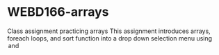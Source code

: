 # WEBD166-arrays
Class assignment practicing arrays
This assignment introduces arrays, foreach loops, and sort function into a drop down selection menu using <option> and <select>
